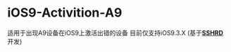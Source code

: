 # iOS9-Activition-A9
适用于出现A9设备在iOS9上激活出错的设备
目前仅支持iOS9.3.X
(基于<a href="https://github.com/iPh0ne4s/SSHRD_Script"><strong>SSHRD</strong></a>开发)

